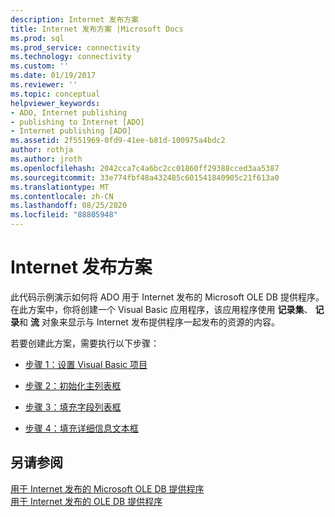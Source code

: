 ```yaml
---
description: Internet 发布方案
title: Internet 发布方案 |Microsoft Docs
ms.prod: sql
ms.prod_service: connectivity
ms.technology: connectivity
ms.custom: ''
ms.date: 01/19/2017
ms.reviewer: ''
ms.topic: conceptual
helpviewer_keywords:
- ADO, Internet publishing
- publishing to Internet [ADO]
- Internet publishing [ADO]
ms.assetid: 2f551969-0fd9-41ee-b81d-100975a4bdc2
author: rothja
ms.author: jroth
ms.openlocfilehash: 2042cca7c4a6bc2cc01860ff29388cced3aa5387
ms.sourcegitcommit: 33e774fbf48a432485c601541840905c21f613a0
ms.translationtype: MT
ms.contentlocale: zh-CN
ms.lasthandoff: 08/25/2020
ms.locfileid: "88805948"
---
```

# <a name="internet-publishing-scenario"></a>Internet 发布方案
此代码示例演示如何将 ADO 用于 Internet 发布的 Microsoft OLE DB 提供程序。 在此方案中，你将创建一个 Visual Basic 应用程序，该应用程序使用 **记录集**、 **记录**和 **流** 对象来显示与 Internet 发布提供程序一起发布的资源的内容。  
  
 若要创建此方案，需要执行以下步骤：  
  
-   [步骤 1：设置 Visual Basic 项目](./step-1-set-up-the-visual-basic-project.md)  
  
-   [步骤 2：初始化主列表框](./step-2-initialize-the-main-list-box.md)  
  
-   [步骤 3：填充字段列表框](./step-3-populate-the-fields-list-box.md)  
  
-   [步骤 4：填充详细信息文本框](./step-4-populate-the-details-text-box.md)  
  
## <a name="see-also"></a>另请参阅  
 [用于 Internet 发布的 Microsoft OLE DB 提供程序](../appendixes/microsoft-ole-db-provider-for-internet-publishing.md)   
 [用于 Internet 发布的 OLE DB 提供程序](./the-ole-db-provider-for-internet-publishing.md)